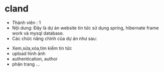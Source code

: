 # cland
- Thành viên : 1
- Nội dung:  Đây là dự án website tin tức sử dụng spring, hibernate frame work và mysql database.
- Các chức năng chính của dự án như sau:
+ Xem,sửa,xóa,tìm kiếm tin tức
+ upload hình ảnh
+ authentication, author
+ phân trang
...

